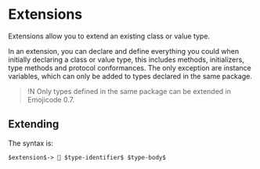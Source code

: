 # Extensions

Extensions allow you to extend an existing class or value type.

In an extension, you can declare and define everything you could when initially
declaring a class or value type, this includes methods, initializers, type
methods and protocol conformances. The only exception are instance variables,
which can only be added to types declared in the same package.

>!N Only types defined in the same package can be extended in Emojicode 0.7.

## Extending

The syntax is:

```syntax
$extension$-> 🐋 $type-identifier$ $type-body$
```

